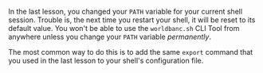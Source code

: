 In the last lesson, you changed your `PATH` variable for your current shell session. Trouble is, the next time you restart your shell, it will be reset to its default value. You won't be able to use the `worldbanc.sh` CLI Tool from anywhere unless you change your `PATH` variable _permanently_.

The most common way to do this is to add the same `export` command that you used in the last lesson to your shell's configuration file.